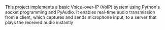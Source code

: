 This project implements a basic Voice-over-IP (VoIP) system using Python's socket programming and PyAudio. It enables real-time audio transmission from a client, which captures and sends microphone input, to a server that plays the received audio instantly
